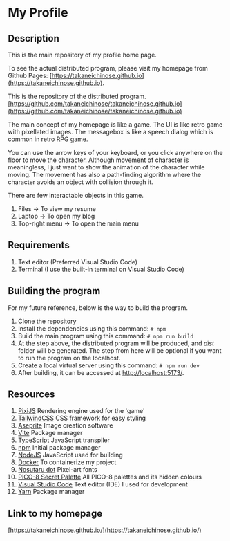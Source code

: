 # My Profile

## Description

This is the main repository of my profile home page.

To see the actual distributed program, please visit my homepage from Github Pages: [https://takaneichinose.github.io](https://takaneichinose.github.io).

This is the repository of the distributed program. [https://github.com/takaneichinose/takaneichinose.github.io](https://github.com/takaneichinose/takaneichinose.github.io)

The main concept of my homepage is like a game. The UI is like retro game with pixellated images. The messagebox is like a speech dialog which is common in retro RPG game.

You can use the arrow keys of your keyboard, or you click anywhere on the floor to move the character. Although movement of character is meaningless, I just want to show the animation of the character while moving. The movement has also a path-finding algorithm where the character avoids an object with collision through it.

There are few interactable objects in this game.

1. Files -> To view my resume
1. Laptop -> To open my blog
1. Top-right menu -> To open the main menu

## Requirements

1. Text editor (Preferred Visual Studio Code)
1. Terminal (I use the built-in terminal on Visual Studio Code)

## Building the program

For my future reference, below is the way to build the program.

1. Clone the repository
1. Install the dependencies using this command:
   `# npm`
1. Build the main program using this command:
   `# npm run build`
1. At the step above, the distributed program will be produced, and _dist_ folder will be generated. The step from here will be optional if you want to run the program on the localhost.
1. Create a local virtual server using this command:
   `# npm run dev`
1. After building, it can be accessed at [http://localhost:5173/](http://localhost:5173/).

## Resources

1. [PixiJS](https://pixijs.com/) Rendering engine used for the 'game'
1. [TailwindCSS](https://tailwindcss.com/) CSS framework for easy styling
1. [Aseprite](https://www.aseprite.org/) Image creation software
1. [Vite](https://vitejs.dev/) Package manager
1. [TypeScript](https://www.typescriptlang.org/) JavaScript transpiler
1. [npm](https://www.npmjs.com/) Initial package manager
1. [NodeJS](https://nodejs.org/en/) JavaScript used for building
1. [Docker](https://www.docker.com/) To containerize my project
1. [Nosutaru dot](https://free-fonts.jp/nosutaru-dot/) Pixel-art fonts
1. [PICO-8 Secret Palette](https://lospec.com/palette-list/pico-8-secret-palette) All PICO-8 palettes and its hidden colours
1. [Visual Studio Code](https://code.visualstudio.com/) Text editor (IDE) I used for development
1. [Yarn](https://yarnpkg.com/) Package manager

## Link to my homepage

[https://takaneichinose.github.io/](https://takaneichinose.github.io/)
